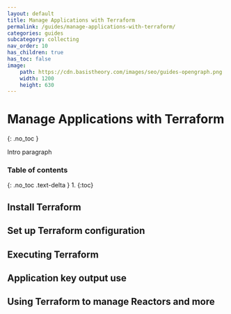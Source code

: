 ```yaml
---
layout: default
title: Manage Applications with Terraform
permalink: /guides/manage-applications-with-terraform/
categories: guides
subcategory: collecting
nav_order: 10
has_children: true
has_toc: false
image:
    path: https://cdn.basistheory.com/images/seo/guides-opengraph.png
    width: 1200
    height: 630
---
```


# Manage Applications with Terraform
{: .no_toc }

Intro paragraph

### Table of contents
{: .no_toc .text-delta }
1. 
{:toc}

## Install Terraform

## Set up Terraform configuration

## Executing Terraform

## Application key output use

## Using Terraform to manage Reactors and more

